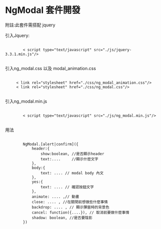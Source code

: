 # NgModal 套件開發
附註:此套件需搭配 jquery 

<p>引入Jquery:</p>

<pre>
    <code>
        < script type="text/javascript" src="./js/jquery-3.3.1.min.js"/>
    </code>
</pre>

<p>引入ng_modal.css 以及 modal_animation.css</p>
<pre>
  <code>
     < link rel="stylesheet" href="./css/ng_modal_animation.css"/>
     < link rel="stylesheet" href="./css/ng_modal.css"/>
  </code>
</pre>

<p>引入ng_modal.min.js</p>
<pre>
    <code>
        < script type="text/javascript" src="./js/ng_modal.min.js"/>
    </code>
</pre>

<p>用法</p>
<pre>
    <code>
        NgModal.[alert|confirm]({
            header:{
                show:boolean, //是否顯示header
                text:....     //顯示什麼文字
            }, 
            body:{
                text: .... // modal body 內文
            },
            yes:{
                text: .... // 確認按鈕文字
            },
            animate: .... ,// 動畫
            close: .... , //在關閉前想做些什麼事情
            backdrop: .... , // 顯示彈窗時的背景色
            cancel: function({....}), // 取消前要做什麼事情
            shadow: boolean, //是否要陰影
        })
    </code>
</pre>

